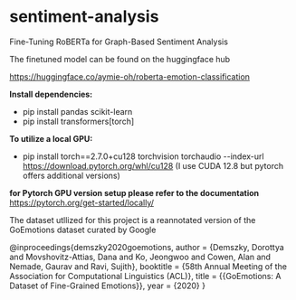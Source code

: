 # sentiment-analysis
Fine-Tuning RoBERTa for Graph-Based Sentiment Analysis

The finetuned model can be found on the huggingface hub

https://huggingface.co/aymie-oh/roberta-emotion-classification


**Install dependencies:**
- pip install pandas scikit-learn
- pip install transformers[torch]

**To utilize a local GPU:**
- pip install torch==2.7.0+cu128 torchvision torchaudio --index-url https://download.pytorch.org/whl/cu128 (I use CUDA 12.8 but pytorch offers additional versions)

**for Pytorch GPU version setup please refer to the documentation**
https://pytorch.org/get-started/locally/

The dataset utllized for this project is a reannotated version of the GoEmotions dataset curated by Google

@inproceedings{demszky2020goemotions,
 author = {Demszky, Dorottya and Movshovitz-Attias, Dana and Ko, Jeongwoo and Cowen, Alan and Nemade, Gaurav and Ravi, Sujith},
 booktitle = {58th Annual Meeting of the Association for Computational Linguistics (ACL)},
 title = {{GoEmotions: A Dataset of Fine-Grained Emotions}},
 year = {2020}
}

